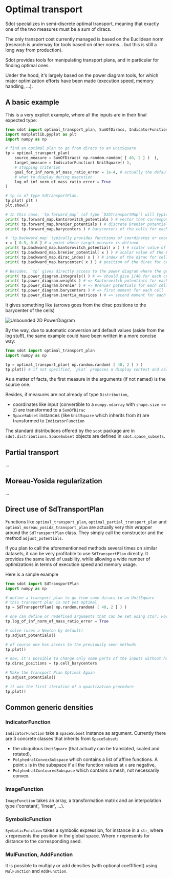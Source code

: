 Optimal transport
=================

Sdot specializes in semi-discrete optimal transport, meaning that exactly one of the two measures must be a sum of diracs.

The only transport cost currently managed is based on the Euclidean norm (research is underway for tools based on other norms... but this is still a long way from production).

Sdot provides tools for manipulating transport plans, and in particular for finding optimal ones.

Under the hood, it's largely based on the power diagram tools, for which major optimization efforts have been made (execution speed, memory handling, ...).

A basic example
---------------

This is a very explicit example, where all the inputs are in their final expected type:

```python
from sdot import optimal_transport_plan, SumOfDiracs, IndicatorFunction, UnitSquare
import matplotlib.pyplot as plt
import numpy as np

# find an optimal plan to go from diracs to an UnitSquare
tp = optimal_transport_plan(
    source_measure = SumOfDiracs( np.random.random( [ 40, 2 ] )  ),
    target_measure = IndicatorFunction( UnitSquare() ),
    # stopping criterion
    goal_for_inf_norm_of_mass_ratio_error = 1e-4, # actually the default value
    # what to display during execution
    log_of_inf_norm_of_mass_ratio_error = True
)

# tp is of type SdTransportPlan.
tp.plot( plt )
plt.show()

# In this case, `tp.forward_map` (of type `D2GTransportMap`) will typically provide methods that give informations for each dirac
print( tp.forward_map.kantorovitch_potentials ) # vector that corresponds to the weights of the powerdiagram
print( tp.forward_map.brenier_potentials ) # discrete Brenier potentials for each dirac (convex if `tp` is optimal)
print( tp.forward_map.barycenters ) # barycenters of the cells for each dirac

# `tp.backward_map` typically provides functions of coordinates or coordinates list.
x = [ 0.5, 0.6 ] # a point where target_measure is defined
print( tp.backward_map.kantorovitch_potential( x ) ) # scalar value of the Kantorovitch_potential function at `x`
print( tp.backward_map.brenier_potential( x ) ) # scalar value of the Brenier potentials (nicely convex of tp is optimal) at `x`
print( tp.backward_map.dirac_index( x ) ) # index of the dirac for cell at `x`
print( tp.backward_map.barycenter( x ) ) # position of the dirac for cell at `x`

# Besides, `tp` gives directly access to the power diagram where the generic (not discrete) measure is stored as the `underlying_measure`
print( tp.power_diagram.integrals() ) # => should give 1/40 for each cell
print( tp.power_diagram.weights ) # => Kantorovitch potentials for each cell
print( tp.power_diagram.brenier ) # => Brenier potentials for each cell
print( tp.power_diagram.barycenters ) # => first moment for each cell
print( tp.power_diagram.inertia_matrices ) # => second moment for each cell
```

It gives something like (arrows goes from the dirac positions to the barycenter of the cells)

![Unbounded 2D PowerDiagram](pd_2000.png)

By the way, due to automatic conversion and default values (aside from the log stuff), the same example could have been written in a more concise way:

```python
from sdot import optimal_transport_plan
import numpy as np

tp = optimal_transport_plan( np.random.random( [ 40, 2 ] ) )
tp.plot() # if not specified, `plot` proposes a display context and calls the corresponding `show` method.
```

As a matter of facts, the first measure in the arguments (if not named) is the source one. 

Besides, if measures are not already of type `Distribution`,
  * coordinates like input (convertible to a `numpy.ndarray` with `shape.size == 2`) are transformed to a `SumOfDirac`
  * `SpaceSubset` instances (like `UnitSquare` which inherits from it) are transformed to `IndicatorFunction`

The standard distributions offered by the `sdot` package are in `sdot.distributions`. `SpaceSubset` objects are defined in `sdot.space_subsets`.

Partial transport
-----------------

...

Moreau-Yosida regularization
----------------------------

...


Direct use of SdTransportPlan
-----------------------------

Functions like `optimal_transport_plan`, `optimal_partial_transport_plan` and `optimal_moreau_yosida_transport_plan` are actually very thin wrapper around the `SdTransportPlan` class. They simply call the constructor and the method `adjust_potentials`.

If you plan to call the aforementionned methods several times on similar datasets, it can be very profitable to use `SdTransportPlan` directly. It provides the same level of usability, while allowing a wide number of optimizations in terms of execution speed and memory usage.

Here is a simple example

```python
from sdot import SdTransportPlan
import numpy as np

# define a transport plan to go from some diracs to an UnitSquare
# this transport plan is not yet optimal
tp = SdTransportPlan( np.random.random( [ 40, 2 ] ) )

# one can define or redefined arguments that can be set using ctor. For instance:
tp.log_of_inf_norm_of_mass_ratio_error = True

# solve (uses a Newton by default)
tp.adjust_potentials()

# of course one has access to the previously seen methods
tp.plot()

# now, it's possible to change only some parts of the inputs without having to redefine everythinf
tp.dirac_positions = tp.cell_barycenters

# Make the Transport Plan Optimal Again
tp.adjust_potentials()

# it was the first iteration of a quantization procedure
tp.plot()
```

Common generic densities
------------------------

### IndicatorFunction

`IndicatorFunction` take a `SpaceSubset` instance as argument. Currently there are 3 concrete classes that inherits from `SpaceSubset`:
* the ubiquitous `UnitSquare` (that actually can be translated, scaled and rotated),
* `PolyhedralConvexSubspace` which contains a list of affine functions. A point `x` is in the subspace if all the function values at `x` are negative,
* `PolyhedralContouredSubspace` which contains a mesh, not necessarily convex.

### ImageFunction

`ImageFunction` takes an array, a transformation matrix and an interpolation type ('constant', 'linear', ...).

### SymbolicFunction

`SymbolicFunction` takes a symbolic expression, for instance in a `str`, where `x` represents the position in the global space. Where `r` represents for distance to the corresponding seed.

### MulFunction, AddFunction

It is possible to multiply or add densities (with optional coeffifient) using `MulFunction` and `AddFunction`.









